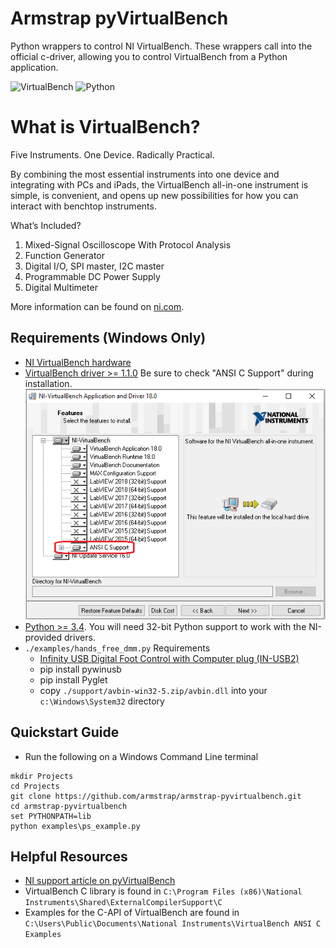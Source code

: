 # Armstrap pyVirtualBench
Python wrappers to control NI VirtualBench.  These wrappers call into the official c-driver, allowing you to control VirtualBench from a Python application.

![VirtualBench](https://github.com/armstrap/armstrap-pyvirtualbench/raw/master/images/ni-virtualbench.jpg)
![Python](https://github.com/armstrap/armstrap-pyvirtualbench/raw/master/images/python-logo-and-wordmark.png)

# What is VirtualBench?
Five Instruments. One Device. Radically Practical.

By combining the most essential instruments into one device and integrating with PCs and iPads, the VirtualBench all-in-one instrument is simple, is convenient, and opens up new possibilities for how you can interact with benchtop instruments.

What’s Included?
 1. Mixed-Signal Oscilloscope With Protocol Analysis
 2. Function Generator
 3. Digital I/O, SPI master, I2C master
 4. Programmable DC Power Supply
 5. Digital Multimeter

More information can be found on [ni.com](http://www.ni.com/virtualbench/).

## Requirements (Windows Only)
* [NI VirtualBench hardware](http://www.ni.com/virtualbench/)
* [VirtualBench driver >= 1.1.0](https://www.ni.com/en-us/support/downloads/drivers/download.virtualbench-software.html#324215)
  Be sure to check "ANSI C Support" during installation.
    ![NiInstaller](https://github.com/armstrap/armstrap-pyvirtualbench/raw/master/images/ni-virtualbench-installer.png)
* [Python >= 3.4](https://www.python.org/downloads/).  You will need 32-bit Python support to work with the NI-provided drivers.
* `./examples/hands_free_dmm.py` Requirements
    + [Infinity USB Digital Foot Control with Computer plug (IN-USB2)](http://www.amazon.com/Infinity-Digital-Control-Computer--USB2/dp/B002MY6I7G)
    + pip install pywinusb
    + pip install Pyglet
    + copy `./support/avbin-win32-5.zip/avbin.dll` into your `c:\Windows\System32` directory

## Quickstart Guide
* Run the following on a Windows Command Line terminal
```
mkdir Projects
cd Projects
git clone https://github.com/armstrap/armstrap-pyvirtualbench.git
cd armstrap-pyvirtualbench
set PYTHONPATH=lib
python examples\ps_example.py
```

## Helpful Resources
* [NI support article on pyVirtualBench](https://knowledge.ni.com/KnowledgeArticleDetails?id=kA00Z000000kHUFSA2)
* VirtualBench C library is found in `C:\Program Files (x86)\National Instruments\Shared\ExternalCompilerSupport\C`
* Examples for the C-API of VirtualBench are found in `C:\Users\Public\Documents\National Instruments\VirtualBench ANSI C Examples`
